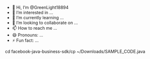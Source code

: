 - 👋 Hi, I’m @GreenLight18894
- 👀 I’m interested in ...
- 🌱 I’m currently learning ...
- 💞️ I’m looking to collaborate on ...
- 📫 How to reach me ...
- 😄 Pronouns: ...
- ⚡ Fun fact: ...

<!---
GreenLight18894/GreenLight18894 is a ✨ special ✨ repository because its `README.md` (this file) appears on your GitHub profile.
You can click the Preview link to take a look at your changes.
--->cd facebook-java-business-sdk/cp ~/Downloads/SAMPLE_CODE.java


